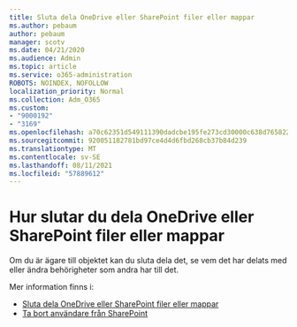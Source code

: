 ```yaml
---
title: Sluta dela OneDrive eller SharePoint filer eller mappar
ms.author: pebaum
author: pebaum
manager: scotv
ms.date: 04/21/2020
ms.audience: Admin
ms.topic: article
ms.service: o365-administration
ROBOTS: NOINDEX, NOFOLLOW
localization_priority: Normal
ms.collection: Adm_O365
ms.custom:
- "9000192"
- "3169"
ms.openlocfilehash: a70c62351d549111390dadcbe195fe273cd30000c638d765822e43d0ccd07dbe
ms.sourcegitcommit: 920051182781bd97ce4d4d6fbd268cb37b84d239
ms.translationtype: MT
ms.contentlocale: sv-SE
ms.lasthandoff: 08/11/2021
ms.locfileid: "57889612"
---
```

# <a name="how-to-stop-sharing-onedrive-or-sharepoint-files-or-folders"></a>Hur slutar du dela OneDrive eller SharePoint filer eller mappar

Om du är ägare till objektet kan du sluta dela det, se vem det har delats med eller ändra behörigheter som andra har till det.

Mer information finns i: 

- [Sluta dela OneDrive eller SharePoint filer eller mappar](https://support.office.com/article/stop-sharing-onedrive-or-sharepoint-files-or-folders-or-change-permissions-0a36470f-d7fe-40a0-bd74-0ac6c1e13323)
- [Ta bort användare från SharePoint](https://docs.microsoft.com/sharepoint/remove-users)